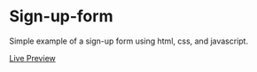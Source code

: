 # Sign-up-form
Simple example of a sign-up form using html, css, and javascript.

[Live Preview](https://pmcmahan1.github.io/Sign-up-form/)
